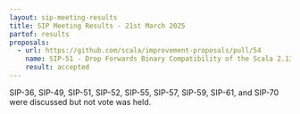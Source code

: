```yaml
---
layout: sip-meeting-results
title: SIP Meeting Results - 21st March 2025
partof: results
proposals:
  - url: https://github.com/scala/improvement-proposals/pull/54
    name: SIP-51 - Drop Forwards Binary Compatibility of the Scala 2.13 Standard Library
    result: accepted
---
```

SIP-36, SIP-49, SIP-51, SIP-52, SIP-55, SIP-57, SIP-59, SIP-61, and SIP-70 were discussed but not vote was held.
